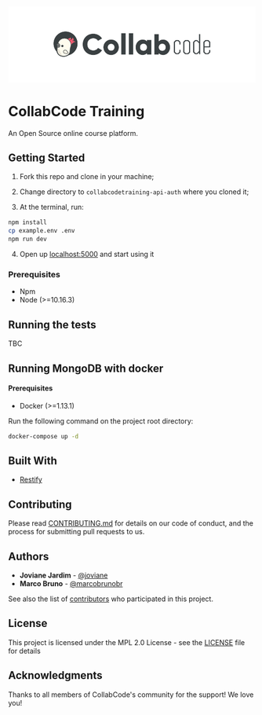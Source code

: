 ![CollabCode](collabcode.png "Logo da CollabCode")

# CollabCode Training

An Open Source online course platform.

## Getting Started

1. Fork this repo and clone in your machine;

2. Change directory to `collabcodetraining-api-auth` where you cloned it;

3. At the terminal, run:

```bash
npm install
cp example.env .env
npm run dev
```

4. Open up [localhost:5000](http://localhost:5000) and start using it

### Prerequisites

- Npm
- Node (>=10.16.3)

## Running the tests

TBC

## Running MongoDB with docker

#### Prerequisites
- Docker (>=1.13.1)


Run the following command on the project root directory:
```bash
docker-compose up -d
```

## Built With

- [Restify](http://restify.com)

## Contributing

Please read [CONTRIBUTING.md](CONTRIBUTING.md) for details on our code of conduct, and the process for submitting pull requests to us.

## Authors

- **Joviane Jardim** - [@joviane](https://twitter.com/jovianejardim)
- **Marco Bruno** - [@marcobrunobr](https://twitter.com/marcobrunobr)

See also the list of [contributors](https://github.com/CollabCodeTech/collabcodetraining-api-auth/contributors) who participated in this project.

## License

This project is licensed under the MPL 2.0 License - see the [LICENSE](LICENSE.md) file for details

## Acknowledgments

Thanks to all members of CollabCode's community for the support! We love you!
